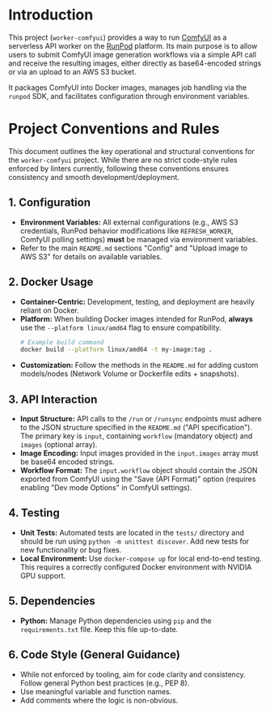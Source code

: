 # Introduction

This project (`worker-comfyui`) provides a way to run [ComfyUI](https://github.com/comfyanonymous/ComfyUI) as a serverless API worker on the [RunPod](https://www.runpod.io/) platform. Its main purpose is to allow users to submit ComfyUI image generation workflows via a simple API call and receive the resulting images, either directly as base64-encoded strings or via an upload to an AWS S3 bucket.

It packages ComfyUI into Docker images, manages job handling via the `runpod` SDK, and facilitates configuration through environment variables.

# Project Conventions and Rules

This document outlines the key operational and structural conventions for the `worker-comfyui` project. While there are no strict code-style rules enforced by linters currently, following these conventions ensures consistency and smooth development/deployment.

## 1. Configuration

- **Environment Variables:** All external configurations (e.g., AWS S3 credentials, RunPod behavior modifications like `REFRESH_WORKER`, ComfyUI polling settings) **must** be managed via environment variables.
- Refer to the main `README.md` sections "Config" and "Upload image to AWS S3" for details on available variables.

## 2. Docker Usage

- **Container-Centric:** Development, testing, and deployment are heavily reliant on Docker.
- **Platform:** When building Docker images intended for RunPod, **always** use the `--platform linux/amd64` flag to ensure compatibility.
  ```bash
  # Example build command
  docker build --platform linux/amd64 -t my-image:tag .
  ```
- **Customization:** Follow the methods in the `README.md` for adding custom models/nodes (Network Volume or Dockerfile edits + snapshots).

## 3. API Interaction

- **Input Structure:** API calls to the `/run` or `/runsync` endpoints must adhere to the JSON structure specified in the `README.md` ("API specification"). The primary key is `input`, containing `workflow` (mandatory object) and `images` (optional array).
- **Image Encoding:** Input images provided in the `input.images` array must be base64 encoded strings.
- **Workflow Format:** The `input.workflow` object should contain the JSON exported from ComfyUI using the "Save (API Format)" option (requires enabling "Dev mode Options" in ComfyUI settings).

## 4. Testing

- **Unit Tests:** Automated tests are located in the `tests/` directory and should be run using `python -m unittest discover`. Add new tests for new functionality or bug fixes.
- **Local Environment:** Use `docker-compose up` for local end-to-end testing. This requires a correctly configured Docker environment with NVIDIA GPU support.

## 5. Dependencies

- **Python:** Manage Python dependencies using `pip` and the `requirements.txt` file. Keep this file up-to-date.

## 6. Code Style (General Guidance)

- While not enforced by tooling, aim for code clarity and consistency. Follow general Python best practices (e.g., PEP 8).
- Use meaningful variable and function names.
- Add comments where the logic is non-obvious.
